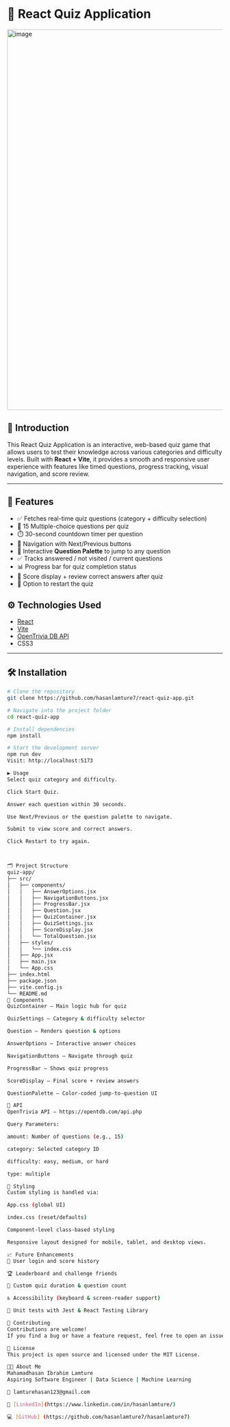 # 🧠 React Quiz Application

<img width="1253" height="887" alt="image" src="https://github.com/user-attachments/assets/37bdfaa3-31a9-4e03-93fd-70d591634f4e" />

## 🧩 Introduction

This React Quiz Application is an interactive, web-based quiz game that allows users to test their knowledge across various categories and difficulty levels. Built with **React + Vite**, it provides a smooth and responsive user experience with features like timed questions, progress tracking, visual navigation, and score review.

---

## 🚀 Features
- ✅ Fetches real-time quiz questions (category + difficulty selection)
- 🎯 15 Multiple-choice questions per quiz
- ⏱️ 30-second countdown timer per question
- 🔁 Navigation with Next/Previous buttons
- 🧭 Interactive **Question Palette** to jump to any question
- ✅ Tracks answered / not visited / current questions
- 📊 Progress bar for quiz completion status
- 🧮 Score display + review correct answers after quiz
- 🔄 Option to restart the quiz


## ⚙️ Technologies Used

- [React](https://react.dev)
- [Vite](https://vitejs.dev)
- [OpenTrivia DB API](https://opentdb.com/)
- CSS3

---

## 🛠️ Installation

```bash
# Clone the repository
git clone https://github.com/hasanlamture7/react-quiz-app.git

# Navigate into the project folder
cd react-quiz-app

# Install dependencies
npm install

# Start the development server
npm run dev
Visit: http://localhost:5173

▶️ Usage
Select quiz category and difficulty.

Click Start Quiz.

Answer each question within 30 seconds.

Use Next/Previous or the question palette to navigate.

Submit to view score and correct answers.

Click Restart to try again.



🗂️ Project Structure
quiz-app/
├── src/
│   ├── components/
│   │   ├── AnswerOptions.jsx
│   │   ├── NavigationButtons.jsx
│   │   ├── ProgressBar.jsx
│   │   ├── Question.jsx
│   │   ├── QuizContainer.jsx
│   │   ├── QuizSettings.jsx
│   │   ├── ScoreDisplay.jsx
│   │   └── TotalQuestion.jsx
│   ├── styles/
│   │   └── index.css
│   ├── App.jsx
│   ├── main.jsx
│   └── App.css
├── index.html
├── package.json
├── vite.config.js
└── README.md
🧩 Components
QuizContainer – Main logic hub for quiz

QuizSettings – Category & difficulty selector

Question – Renders question & options

AnswerOptions – Interactive answer choices

NavigationButtons – Navigate through quiz

ProgressBar – Shows quiz progress

ScoreDisplay – Final score + review answers

QuestionPalette – Color-coded jump-to-question UI

📡 API
OpenTrivia API – https://opentdb.com/api.php

Query Parameters:

amount: Number of questions (e.g., 15)

category: Selected category ID

difficulty: easy, medium, or hard

type: multiple

🎨 Styling
Custom styling is handled via:

App.css (global UI)

index.css (reset/defaults)

Component-level class-based styling

Responsive layout designed for mobile, tablet, and desktop views.

📈 Future Enhancements
🔐 User login and score history

🏆 Leaderboard and challenge friends

📅 Custom quiz duration & question count

♿ Accessibility (keyboard & screen-reader support)

🧪 Unit tests with Jest & React Testing Library

🤝 Contributing
Contributions are welcome!
If you find a bug or have a feature request, feel free to open an issue or submit a PR.

📃 License
This project is open source and licensed under the MIT License.

👨‍💻 About Me
Mahamadhasan Ibrahim Lamture
Aspiring Software Engineer | Data Science | Machine Learning

📧 lamturehasan123@gmail.com

🎥 [LinkedIn](https://www.linkedin.com/in/hasanlamture/)

💻 [GitHub] (https://github.com/hasanlamture7/hasanlamture7)
